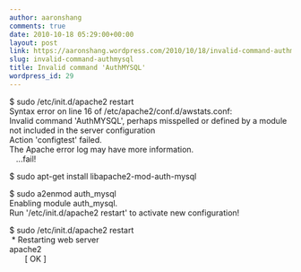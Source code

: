 ```yaml
---
author: aaronshang
comments: true
date: 2010-10-18 05:29:00+00:00
layout: post
link: https://aaronshang.wordpress.com/2010/10/18/invalid-command-authmysql/
slug: invalid-command-authmysql
title: Invalid command 'AuthMYSQL'
wordpress_id: 29
---
```


$ sudo /etc/init.d/apache2 restart  
Syntax error on line 16 of /etc/apache2/conf.d/awstats.conf:  
Invalid command 'AuthMYSQL', perhaps misspelled or defined by a module not included in the server configuration  
Action 'configtest' failed.  
The Apache error log may have more information.  
   ...fail!  
  
  
$ sudo apt-get install libapache2-mod-auth-mysql  
  
  
$ sudo a2enmod auth_mysql  
Enabling module auth_mysql.  
Run '/etc/init.d/apache2 restart' to activate new configuration!  
  
  
$ sudo /etc/init.d/apache2 restart  
 * Restarting web server apache2                                                                                                                        [ OK ]  
  
  

